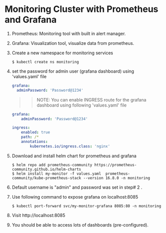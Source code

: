 # Monitoring Cluster with Prometheus and Grafana

1. Prometheus: Monitoring tool with built in alert manager.

2. Grafana: Visualization tool, visualize data from prometheus.

1. Create a new namespace for monitoring services

    ```shell
    $ kubectl create ns monitoring
    ```

2.  set the password for admin user (grafana dashboard) using 'values.yaml' file

    ```yml
    grafana:
      adminPassword: 'Password@1234'      
    ```

    >> NOTE: You can enable INGRESS route for the grafana dashboard using following 'values.yaml' file

    ```yml
    grafana:
        adminPassword: 'Password@1234'

    ingress:
        enabled: true
        path: /*
        annotations:
            kubernetes.io/ingress.class: 'nginx'
    ```

3.  Download and install helm chart for prometheus and grafana

    ```shell
    $ helm repo add prometheus-community https://prometheus-community.github.io/helm-charts
    $ helm install my-monitor -f values.yaml  prometheus-community/kube-prometheus-stack --version 16.8.0 -n monitoring
    ```

5.  Default username is "admin" and password was set in step# 2 .

6.  Use following command to expose grafana on localhost:8085

    ```shell
    $ kubectl port-forward svc/my-monitor-grafana 8085:80 -n monitoring
    ```

7.  Visit http://localhost:8085

8.  You should be able to access lots of dashboards (pre-configured).